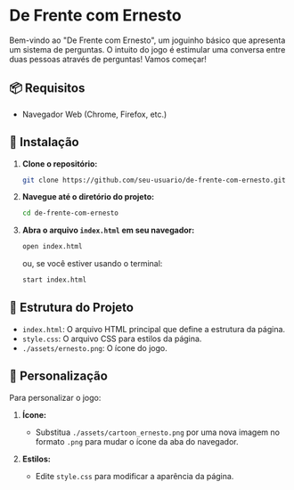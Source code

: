 # De Frente com Ernesto

Bem-vindo ao "De Frente com Ernesto", um joguinho básico que apresenta um sistema de perguntas. O intuito do jogo é estimular uma conversa entre duas pessoas
                    através de perguntas! Vamos começar!

## 📦 Requisitos

- Navegador Web (Chrome, Firefox, etc.)

## 🚀 Instalação

1. **Clone o repositório:**

   ```bash
   git clone https://github.com/seu-usuario/de-frente-com-ernesto.git
   ```

2. **Navegue até o diretório do projeto:**

   ```bash
   cd de-frente-com-ernesto
   ```

3. **Abra o arquivo `index.html` em seu navegador:**

   ```bash
   open index.html
   ```

   ou, se você estiver usando o terminal:

   ```bash
   start index.html
   ```

## 📄 Estrutura do Projeto

- `index.html`: O arquivo HTML principal que define a estrutura da página.
- `style.css`: O arquivo CSS para estilos da página.
- `./assets/ernesto.png`: O ícone do jogo.

## 🎨 Personalização

Para personalizar o jogo:

1. **Ícone:**
   - Substitua `./assets/cartoon_ernesto.png` por uma nova imagem no formato `.png` para mudar o ícone da aba do navegador.

2. **Estilos:**
   - Edite `style.css` para modificar a aparência da página.
